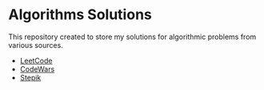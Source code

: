 # Algorithms Solutions
This repository created to store my solutions for algorithmic problems from various sources.

- [LeetCode](https://leetcode.com/problemset/)
- [CodeWars](https://www.codewars.com/dashboard)
- [Stepik](https://stepik.org/users/116449847/profile)
